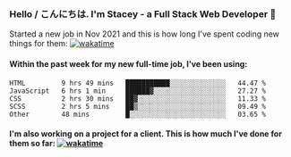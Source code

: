 ### Hello / こんにちは. I'm Stacey - a Full Stack Web Developer 👋

Started a new job in Nov 2021 and this is how long I've spent coding new things for them: [![wakatime](https://wakatime.com/badge/user/86082ce1-bca4-4a02-a7a3-c2242e42ac7a/project/12b01edb-1cc9-44e6-b4ef-181fde524dc6.svg)](https://wakatime.com/badge/user/86082ce1-bca4-4a02-a7a3-c2242e42ac7a/project/12b01edb-1cc9-44e6-b4ef-181fde524dc6)

#### Within the past week for my new full-time job, I've been using:
<!--START_SECTION:waka-->

```text
HTML         9 hrs 49 mins   ███████████░░░░░░░░░░░░░░   44.47 %
JavaScript   6 hrs 1 min     ██████▓░░░░░░░░░░░░░░░░░░   27.27 %
CSS          2 hrs 30 mins   ██▓░░░░░░░░░░░░░░░░░░░░░░   11.33 %
SCSS         2 hrs 5 mins    ██▒░░░░░░░░░░░░░░░░░░░░░░   09.49 %
Other        48 mins         █░░░░░░░░░░░░░░░░░░░░░░░░   03.65 %
```

<!--END_SECTION:waka-->

#### I'm also working on a project for a client. This is how much I've done for them so far: [![wakatime](https://wakatime.com/badge/user/8ee03c5d-7d98-49f4-8d0f-1a6ade1c9e19/project/5bc43805-de54-41d6-a7b7-44e5a8ecc477.svg)](https://wakatime.com/badge/user/8ee03c5d-7d98-49f4-8d0f-1a6ade1c9e19/project/5bc43805-de54-41d6-a7b7-44e5a8ecc477)
